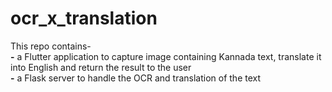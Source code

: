# ocr_x_translation
This repo contains-<br>
  **-** a Flutter application to capture image containing Kannada text, translate it into English and return the result to the user <br>
  **-** a Flask server to handle the OCR and translation of the text
